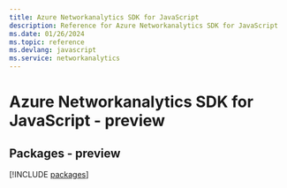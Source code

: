 ```yaml
---
title: Azure Networkanalytics SDK for JavaScript
description: Reference for Azure Networkanalytics SDK for JavaScript
ms.date: 01/26/2024
ms.topic: reference
ms.devlang: javascript
ms.service: networkanalytics
---
```

# Azure Networkanalytics SDK for JavaScript - preview
## Packages - preview
[!INCLUDE [packages](networkanalytics-index.md)]